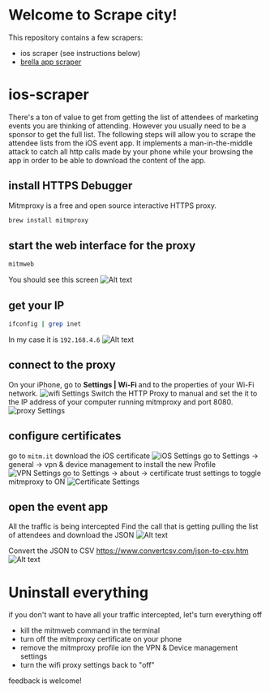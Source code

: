Welcome to Scrape city!
=======================
This repository contains a few scrapers:
- ios scraper (see instructions below)
- [brella app scraper](./brella/README.md)

# ios-scraper
There's a ton of value to get from getting the list of attendees of marketing events you are thinking of attending. However you usually need to be a sponsor to get the full list.
The following steps will allow you to scrape the attendee lists from the iOS event app.
It implements a man-in-the-middle attack to catch all http calls made by your phone while your browsing the app in order to be able to download the content of the app.

## install HTTPS Debugger
Mitmproxy is a free and open source interactive HTTPS proxy. 
```bash
brew install mitmproxy
```
## start the web interface for the proxy
```bash
mitmweb
```
You should see this screen
![Alt text](static/image-1.png)

## get your IP
```bash
ifconfig | grep inet
```
In my case it is `192.168.4.6`
![Alt text](static/image-2.png)

## connect to the proxy
On your iPhone, go to <b>Settings | Wi-Fi </b> and to the properties of your Wi-Fi network. 
![wifi Settings](static/IMG_3035.PNG)
Switch the HTTP Proxy to manual and set the it to the IP address of your computer running mitmproxy and port 8080.
![proxy Settings](static/IMG_3036.PNG)

## configure certificates
go to `mitm.it`
download the iOS certificate
![iOS Settings](static/IMG_3037.PNG)
go to Settings -> general -> vpn & device management to install the new Profile
![VPN Settings](static/IMG_3038.PNG)
go to Settings -> about -> certificate trust settings to toggle mitmproxy to ON
![Certificate Settings](static/IMG_3039.PNG)


## open the event app
All the traffic is being intercepted
Find the call that is getting pulling the list of attendees and download the JSON
![Alt text](static/image-3.png)

Convert the JSON to CSV https://www.convertcsv.com/json-to-csv.htm
![Alt text](static/image-4.png)

# Uninstall everything
if you don't want to have all your traffic intercepted, let's turn everything off
- kill the mitmweb command in the terminal
- turn off the mitmproxy certificate on your phone
- remove the mitmproxy profile ion the VPN & Device management settings
- turn the wifi proxy settings back to "off"

feedback is welcome!